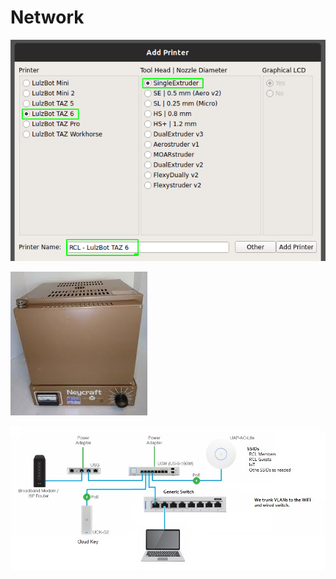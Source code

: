 # Network



![Unifi Cloud Key](../.gitbook/assets/image%20%2853%29.png)



![Unifi Security Gateway](../.gitbook/assets/image%20%2856%29.png)



![](../.gitbook/assets/new-rcl-network.jpg)



